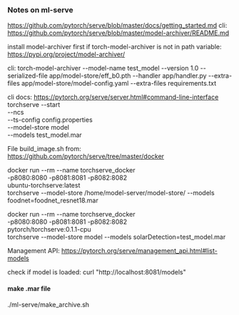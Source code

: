 ### Notes on ml-serve
https://github.com/pytorch/serve/blob/master/docs/getting_started.md
cli:  
https://github.com/pytorch/serve/blob/master/model-archiver/README.md

install model-archiver first if torch-model-archiver is not in path variable:
https://pypi.org/project/model-archiver/

cli:
torch-model-archiver --model-name test_model --version 1.0 --serialized-file app/model-store/eff_b0.pth --handler app/handler.py --extra-files app/model-store/model-config.yaml
                     --extra-files requirements.txt

cli docs: https://pytorch.org/serve/server.html#command-line-interface
torchserve --start \
           --ncs \
           --ts-config config.properties \
           --model-store model \
           --models test_model.mar

File build_image.sh from:
https://github.com/pytorch/serve/tree/master/docker

docker run --rm --name torchserve_docker \
           -p8080:8080 -p8081:8081 -p8082:8082 \
           ubuntu-torchserve:latest \
           torchserve --model-store /home/model-server/model-store/ --models foodnet=foodnet_resnet18.mar

docker run --rm --name torchserve_docker \
-p8080:8080 -p8081:8081 -p8082:8082 \
pytorch/torchserve:0.1.1-cpu \
torchserve --model-store model --models solarDetection=test_model.mar

Management API:
https://pytorch.org/serve/management_api.html#list-models

check if model is loaded:
curl "http://localhost:8081/models"

#### make .mar file
./ml-serve/make_archive.sh